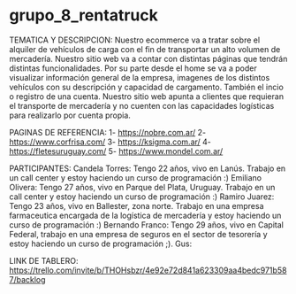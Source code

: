 # grupo_8_rentatruck 

TEMATICA Y DESCRIPCION:
 Nuestro ecommerce va a tratar sobre el alquiler de vehículos de carga con el fin de transportar un alto volumen de mercadería.
 Nuestro sitio web va a contar con distintas páginas que tendrán distintas funcionalidades.
 Por su parte desde el home se va a poder visualizar información general de la empresa, imagenes de los distintos vehículos con su descripción y capacidad de cargamento. También el incio o registro de una cuenta.
 Nuestro sitio web apunta a clientes que requieran el transporte de mercadería y no cuenten con las capacidades logísticas para realizarlo por cuenta propia. 
 
 PAGINAS DE REFERENCIA:
 1- https://nobre.com.ar/
 2- https://www.corfrisa.com/
 3- https://ksigma.com.ar/
 4- https://fletesuruguay.com/
 5- https://www.mondel.com.ar/
 
 PARTICIPANTES:
 Candela Torres: Tengo 22 años, vivo en Lanús. Trabajo en un call center y estoy haciendo un curso de programación :)
 Emiliano Olivera: Tengo 27 años, vivo en Parque del Plata, Uruguay. Trabajo en un call center y estoy haciendo un curso de programación :)
 Ramiro Juarez: Tengo 23 años, vivo en Ballester, zona norte. Trabajo en una empresa farmaceutica encargada de la logística de mercadería y estoy haciendo un curso de programación :)
 Bernando Franco: Tengo 29 años, vivo en Capital Federal, trabajo en una empresa de seguros en el sector de tesorería y estoy haciendo un curso de programación ;).
 Gus: 
 
LINK DE TABLERO: 
https://trello.com/invite/b/THOHsbzr/4e92e72d841a623309aa4bedc971b587/backlog



